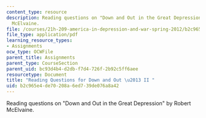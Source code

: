 ```yaml
---
content_type: resource
description: Reading questions on "Down and Out in the Great Depression" by Robert
  McElvaine.
file: /courses/21h-209-america-in-depression-and-war-spring-2012/b2c965e4de70208a6ed739de076a8a42_MIT21H_209S12_downout2.pdf
file_type: application/pdf
learning_resource_types:
- Assignments
ocw_type: OCWFile
parent_title: Assignments
parent_type: CourseSection
parent_uid: bc93d4b4-d2db-f7d4-726f-2b92c5ff6aee
resourcetype: Document
title: "Reading Questions for Down and Out \u2013 II "
uid: b2c965e4-de70-208a-6ed7-39de076a8a42
---
```

Reading questions on "Down and Out in the Great Depression" by Robert McElvaine.

